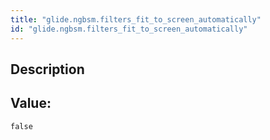 ```yaml
---
title: "glide.ngbsm.filters_fit_to_screen_automatically"
id: "glide.ngbsm.filters_fit_to_screen_automatically"
---
```

## Description



## Value: 
```
false
```